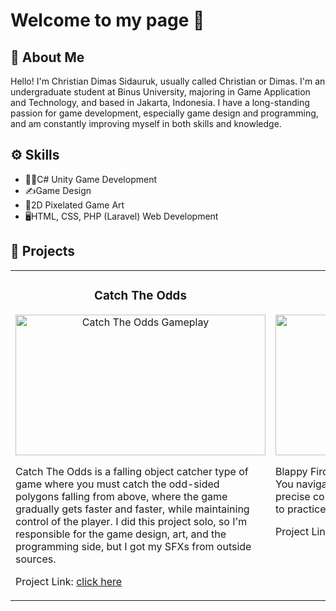# Welcome to my page 👋

## 📌 About Me
Hello! I'm Christian Dimas Sidauruk, usually called Christian or Dimas. I'm an undergraduate student at Binus University, majoring in Game Application and Technology, and based in Jakarta, Indonesia. I have a long-standing passion for game development, especially game design and programming, and am constantly improving myself in both skills and knowledge.

## ⚙️ Skills
- 👨‍💻C# Unity Game Development
- ✍️Game Design
- 🎨2D Pixelated Game Art
- 🖥️HTML, CSS, PHP (Laravel) Web Development

## 🚀 Projects

<table>
<tr>
<td width="48%" valign="top">
  <h3 align="center">Catch The Odds</h3>
  <p align="center">
    <img src="https://github.com/user-attachments/assets/1b860f2e-2e7c-4302-a4ab-2ecd5d4457ec" 
         alt="Catch The Odds Gameplay" width="400" height="225"/>
  </p>
  <p>
    Catch The Odds is a falling object catcher type of game where you must catch the odd-sided polygons 
    falling from above, where the game gradually gets faster and faster, while maintaining control of the player. 
    I did this project solo, so I'm responsible for the game design, art, and the programming side, but I got my 
    SFXs from outside sources.
  </p>
  <p>
    Project Link: <a href="https://github.com/plutoichor/Catch-The-Odds.git">click here</a>
  </p>
</td>

<td width="48%" valign="top">
  <h3 align="center">Blappy Fird</h3>
  <p align="center">
    <img src="https://github.com/user-attachments/assets/8c244405-0ae4-4070-bdee-7ac5a1d5d319" 
         alt="Blappy Fird Gameplay" width="400" height="225"/>
  </p>
  <p>
    Blappy Fird is a parody game inspired by Flappy Bird. You navigate through obstacles while maintaining 
    precise control of the character. I made this project to practice pixel art and game physics programming.
  </p>
  <p>
    Project Link: <a href="https://github.com/plutoichor/Blappy-Fird.git">click here</a>
  </p>
</td>
</tr>
</table>

